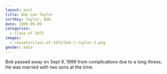 ```yaml
---
layout: post
title: Bob Lee Taylor
sortKey: Taylor, Bob
date: 1999-09-09
categories:
  - class-of-1972
images:
  - /assets/class-of-1972/bob-l-taylor-1.png
gender: male
---
```


Bob passed away on Sept 9, 1999 from complications due to a long illness. He was married with two sons at the time.
